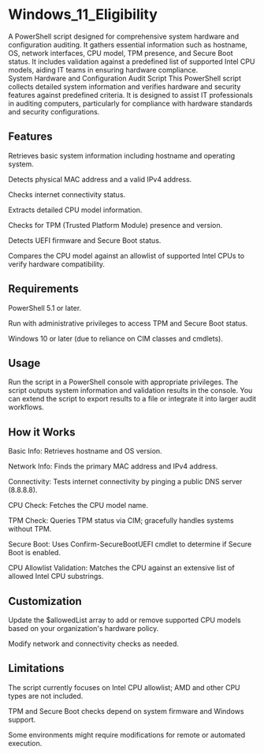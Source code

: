 # Windows_11_Eligibility
A PowerShell script designed for comprehensive system hardware and configuration auditing. It gathers essential information such as hostname, OS, network interfaces, CPU model, TPM presence, and Secure Boot status. It includes validation against a predefined list of supported Intel CPU models, aiding IT teams in ensuring hardware compliance.  
System Hardware and Configuration Audit Script
This PowerShell script collects detailed system information and verifies hardware and security features against predefined criteria. It is designed to assist IT professionals in auditing computers, particularly for compliance with hardware standards and security configurations.

## Features
Retrieves basic system information including hostname and operating system.

Detects physical MAC address and a valid IPv4 address.

Checks internet connectivity status.

Extracts detailed CPU model information.

Checks for TPM (Trusted Platform Module) presence and version.

Detects UEFI firmware and Secure Boot status.

Compares the CPU model against an allowlist of supported Intel CPUs to verify hardware compatibility.

## Requirements
PowerShell 5.1 or later.

Run with administrative privileges to access TPM and Secure Boot status.

Windows 10 or later (due to reliance on CIM classes and cmdlets).

## Usage
Run the script in a PowerShell console with appropriate privileges. The script outputs system information and validation results in the console. You can extend the script to export results to a file or integrate it into larger audit workflows.

## How it Works
Basic Info: Retrieves hostname and OS version.

Network Info: Finds the primary MAC address and IPv4 address.

Connectivity: Tests internet connectivity by pinging a public DNS server (8.8.8.8).

CPU Check: Fetches the CPU model name.

TPM Check: Queries TPM status via CIM; gracefully handles systems without TPM.

Secure Boot: Uses Confirm-SecureBootUEFI cmdlet to determine if Secure Boot is enabled.

CPU Allowlist Validation: Matches the CPU against an extensive list of allowed Intel CPU substrings.

## Customization
Update the $allowedList array to add or remove supported CPU models based on your organization's hardware policy.

Modify network and connectivity checks as needed.

## Limitations
The script currently focuses on Intel CPU allowlist; AMD and other CPU types are not included.

TPM and Secure Boot checks depend on system firmware and Windows support.

Some environments might require modifications for remote or automated execution.

